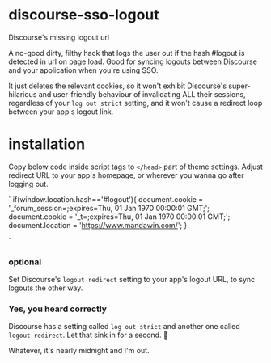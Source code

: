 # discourse-sso-logout
Discourse's missing logout url

A no-good dirty, filthy hack that logs the user out if the hash #logout is detected in url on page load. Good for syncing logouts between Discourse and your application when you're using SSO.

It just deletes the relevant cookies, so it won't exhibit Discourse's super-hilarious and user-friendly behaviour of invalidating ALL their sessions, regardless of your `log out strict` setting, and it won't cause a redirect loop between your app's logout link.

# installation
Copy below code inside script tags to `</head>` part of theme settings. Adjust redirect URL to your app's homepage, or wherever you wanna go after logging out.


`    if(window.location.hash=='#logout'){
        document.cookie = '_forum_session=;expires=Thu, 01 Jan 1970 00:00:01 GMT;';
        document.cookie = '_t=;expires=Thu, 01 Jan 1970 00:00:01 GMT;';
        document.location = 'https://www.mandawin.com/';
    }

`

### optional
Set Discourse's `logout redirect` setting to your app's logout URL, to sync logouts the other way.

### Yes, you heard correctly
Discourse has a setting called `log out strict` and another one called `logout redirect`. Let that sink in for a second. 🤯

Whatever, it's nearly midnight and I'm out.
